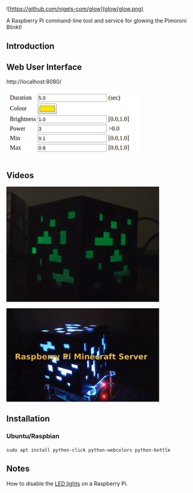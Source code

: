![https://github.com/nigels-com/glow](glow/glow.png)

A Raspberry Pi command-line tool and service for glowing the Pimoroni Blinkt!

## Introduction

## Web User Interface

http://localhost:8080/

![index.html](control.png)

## Videos

[![GLOW Video](video2.jpg)](https://www.youtube.com/watch?v=jpt5c_KMTl4)

[![Minecraft Server Test #1](video1.jpg)](https://www.youtube.com/watch?v=tUi1ILAl58A)

## Installation

### Ubuntu/Raspbian

`sudo apt install python-click python-webcolors python-bottle`

## Notes

How to disable the [LED lights](https://www.jeffgeerling.com/blogs/jeff-geerling/controlling-pwr-act-leds-raspberry-pi) on a Raspberry Pi.
